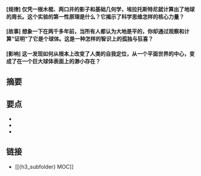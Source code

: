 #### [规律] 仅凭一根木棍、两口井的影子和基础几何学，埃拉托斯特尼就计算出了地球的周长。这个实验的第一性原理是什么？它揭示了科学思维怎样的核心力量？


#### [故事] 想象一下在两千多年前，当所有人都认为大地是平的，你却通过观察和计算“证明”了它是个球体。这是一种怎样的智识上的孤独与狂喜？


#### [影响] 这一发现如何从根本上改变了人类的自我定位，从一个平面世界的中心，变成了在一个巨大球体表面上的渺小存在？


## 摘要


## 要点

- 
- 
- 

## 链接

- [[{h3_subfolder} MOC]]
